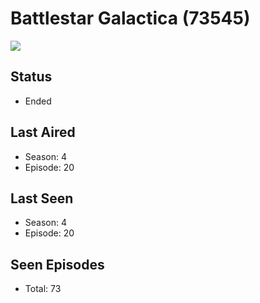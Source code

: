 # Battlestar Galactica (73545)

<img src="https://dg31sz3gwrwan.cloudfront.net/poster/73545/25405-0-optimized.jpg" />

## Status
* Ended
## Last Aired
* Season: 4
* Episode: 20
## Last Seen
* Season: 4
* Episode: 20
## Seen Episodes
* Total: 73
